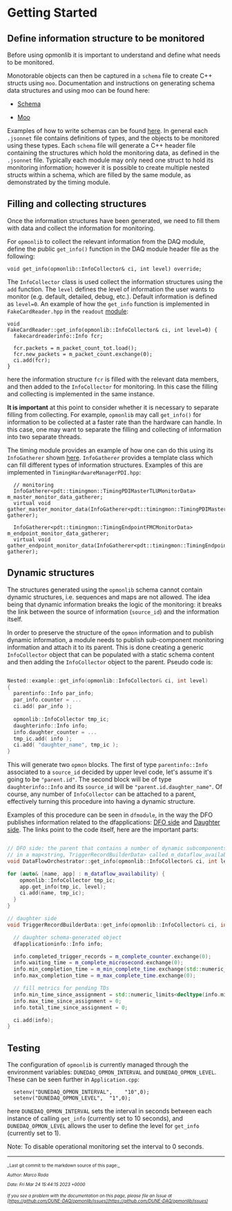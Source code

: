 # Getting Started

## Define information structure to be monitored 

Before using opmonlib it is important to understand and define what needs to be monitored.

Monotorable objects can then be captured in a `schema` file to create C++ structs using `moo`. Documentation and instructions on generating schema data structures and using moo can be found here:


* [Schema](https://brettviren.github.io/moo/dunedaq-appfwk-schema.html)

* [Moo](https://brettviren.github.io/moo/buildsys.html#intro)

Examples of how to write schemas can be found [here](https://github.com/DUNE-DAQ/timing/tree/feature/op_mon/schema/timing). In general each `.jsonnet` file contains definitions of types, and the objects to be monitored using these types. Each `schema` file will generate a C++ header file containing the structures which hold the monitoring data, as defined in the `.jsonnet` file. Typically each module may only need one struct to hold its monitoring information; however it is possible to create multiple nested structs within a schema, which are filled by the same module, as demonstrated by the timing module.

## Filling and collecting structures

Once the information structures have been generated, we need to fill them with data and collect the information for monitoring. 

For `opmonlib` to collect the relevant information from the DAQ module, define the public `get_info()` function in the DAQ module header file as the following:
```
void get_info(opmonlib::InfoCollector& ci, int level) override;
```
The `InfoCollector` class is used collect the information structures using the `add` function. The `level` defines the level of information the user wants to monitor (e.g. default, detailed, debug, etc.). Default information is defined as `level=0`. An example of how the `get_info` function is implemented in `FakeCardReader.hpp` in the `readout` [module](https://github.com/DUNE-DAQ/readout/blob/develop/plugins/FakeCardReader.cpp):
```
void
FakeCardReader::get_info(opmonlib::InfoCollector& ci, int level=0) {
  fakecardreaderinfo::Info fcr;

  fcr.packets = m_packet_count_tot.load();
  fcr.new_packets = m_packet_count.exchange(0);
  ci.add(fcr);
}
```
here the information structure `fcr` is filled with the relevant data members, and then added to the `InfoCollector` for monitoring. In this case the filling and collecting is implemented in the same instance.


**It is important** at this point to consider whether it is necessary to separate filling from collecting. For example, `opmonlib` may call `get_info()` for information to be collected at a faster rate than the hardware can handle. In this case, one may want to separate the filling and collecting of information into two separate threads. 

The timing module provides an example of how one can do this using its `InfoGatherer` shown [here](https://github.com/DUNE-DAQ/timing/blob/feature/op_mon/src/InfoGatherer.hpp). `InfoGatherer` provides a template class which can fill different types of information structures. Examples of this are implemented in `TimingHardwareManagerPDI.hpp`:
```
  // monitoring
  InfoGatherer<pdt::timingmon::TimingPDIMasterTLUMonitorData> m_master_monitor_data_gatherer;
  virtual void gather_master_monitor_data(InfoGatherer<pdt::timingmon::TimingPDIMasterTLUMonitorData>& gatherer);

  InfoGatherer<pdt::timingmon::TimingEndpointFMCMonitorData> m_endpoint_monitor_data_gatherer;
  virtual void gather_endpoint_monitor_data(InfoGatherer<pdt::timingmon::TimingEndpointFMCMonitorData>& gatherer);
```

## Dynamic structures

The structures generated using the `opmonlib` schema cannot contain dynamic structures, i.e. sequences and maps are not allowed. 
The idea being that dynamic information breaks the logic of the monitoring: it breaks the link between the source of information (`source_id`) and the information itself. 

In order to preserve the structure of the `opmon` information and to publish dynamic information, a module needs to publish sub-component monitoring information and attach it to its parent.
This is done creating a generic `InfoCollector` object that can be populated with a static schema content and then adding the `InfoCollector` object to the parent.
Pseudo code is:
```C++

Nested::example::get_info(opmonlib::InfoCollector& ci, int level)
{
  parentinfo::Info par_info;
  par_info.counter = ...
  ci.add( par_info );
  
  opmonlib::InfoCollector tmp_ic;
  daughterinfo::Info info;
  info.daughter_counter = ...
  tmp_ic.add( info );
  ci.add( "daughter_name", tmp_ic );
}

```
This will generate two `opmon` blocks. 
The first of type `parentinfo::Info` associated to a `source_id` decided by upper level code, let's assume it's going to be `"parent.id"`. 
The second block will be of type `daughterinfo::Info` and its `source_id` will be `"parent.id.daughter_name"`. 
Of course, any number of `InfoCollector` can be attached to a parent, effectively turning this procedure into having a dynamic structure. 

Examples of this procedure can be seen in `dfmodule`, in the way the DFO publishes information related to the dfapplications: [DFO side](https://github.com/DUNE-DAQ/dfmodules/blob/0a6e39541fab66768040c19b23925ea62bc1cc94/plugins/DataFlowOrchestrator.cpp#L296-L300) and [Daughter side](https://github.com/DUNE-DAQ/dfmodules/blob/0a6e39541fab66768040c19b23925ea62bc1cc94/src/TriggerRecordBuilderData.cpp#L202). 
The links point to the code itself, here are the important parts:
```C++

// DFO side: the parent that contains a number of dynamic subcomponents
// in a map<string, TriggerRecordBuilderData> called m_dataflow_availability
void DataFlowOrchestrator::get_info(opmonlib::InfoCollector& ci, int level) {

for (auto& [name, app] : m_dataflow_availability) {
    opmonlib::InfoCollector tmp_ic; 
    app.get_info(tmp_ic, level);
    ci.add(name, tmp_ic);
  }
}

// daughter side
void TriggerRecordBuilderData::get_info(opmonlib::InfoCollector& ci, int /*level*/) {

  // daughter schema-generated object
  dfapplicationinfo::Info info;

  info.completed_trigger_records = m_complete_counter.exchange(0);
  info.waiting_time = m_complete_microsecond.exchange(0);
  info.min_completion_time = m_min_complete_time.exchange(std::numeric_limits<int64_t>::max());
  info.max_completion_time = m_max_complete_time.exchange(0);

  // fill metrics for pending TDs
  info.min_time_since_assignment = std::numeric_limits<decltype(info.min_time_since_assignment)>::max();
  info.max_time_since_assignment = 0;
  info.total_time_since_assignment = 0;

  ci.add(info);
}

```


## Testing

The configuration of `opmonlib` is currently managed through the environment variables: `DUNEDAQ_OPMON_INTERVAL` and `DUNEDAQ_OPMON_LEVEL`. These can be seen further in `Application.cpp`:
```
  setenv("DUNEDAQ_OPMON_INTERVAL",    "10",0);
  setenv("DUNEDAQ_OPMON_LEVEL",  "1",0);
```
here `DUNEDAQ_OPMON_INTERVAL` sets the interval in seconds between each instance of calling `get_info` (currently set to 10 seconds), and `DUNEDAQ_OPMON_LEVEL` allows the user to define the level for `get_info` (currently set to 1). 

Note: To disable operational monitoring set the interval to 0 seconds. 


-----

<font size="1">
_Last git commit to the markdown source of this page:_


_Author: Marco Roda_

_Date: Fri Mar 24 15:44:15 2023 +0000_

_If you see a problem with the documentation on this page, please file an Issue at [https://github.com/DUNE-DAQ/opmonlib/issues](https://github.com/DUNE-DAQ/opmonlib/issues)_
</font>
